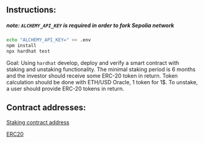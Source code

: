 ## Instructions:
##### note: `ALCHEMY_API_KEY` is required in order to fork Sepolia network 
```bash
echo "ALCHEMY_API_KEY=" >> .env
npm install
npx hardhat test
```

Goal: Using `hardhat` develop, deploy and verify a smart contract with staking and unstaking functionality.
The minimal staking period is 6 months and the investor should receive some ERC-20 token in return.
Token calculation should be done with ETH/USD Oracle, 1 token for 1$.
To unstake, a user should provide ERC-20 tokens in return.

## Contract addresses:
[Staking contract address](https://sepolia.etherscan.io/address/)

[ERC20](https://sepolia.etherscan.io/address/)

